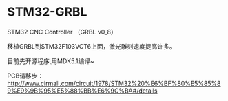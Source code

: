 # STM32-GRBL
STM32 CNC Controller （GRBL v0_8）

移植GRBL到STM32F103VCT6上面，激光雕刻速度提高许多。

目前先开源程序,用MDK5.1编译~


PCB请移步：http://www.cirmall.com/circuit/1978/STM32%20%E6%BF%80%E5%85%89%E9%9B%95%E5%88%BB%E6%9C%BA#/details
